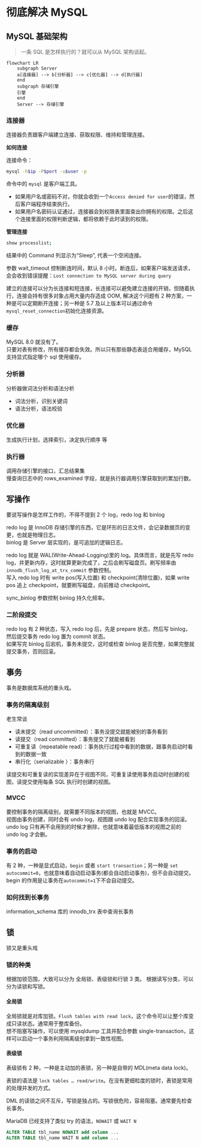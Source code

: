 # 彻底解决 MySQL

## MySQL 基础架构

> 一条 SQL 是怎样执行的？就可以从 MySQL 架构谈起。

```mermaid
flowchart LR
    subgraph Server
    a[连接器] --> b[分析器] --> c[优化器] --> d[执行器]
    end
    subgraph 存储引擎
    引擎
    end
    Server --> 存储引擎
```

### 连接器

连接器负责跟客户端建立连接、获取权限、维持和管理连接。

**如何连接**

连接命令：

```sh
mysql -h$ip -P$port -u$user -p
```

命令中的 `mysql` 是客户端工具。

- 如果用户名或密码不对，你就会收到一个`Access denied for user`的错误，然后客户端程序结束执行。
- 如果用户名密码认证通过，连接器会到权限表里面查出你拥有的权限。之后这个连接里面的权限判断逻辑，都将依赖于此时读到的权限。

**管理连接**

```sh
show processlist;
```

结果中的 Command 列显示为“Sleep”, 代表一个空闲连接。

参数 wait_timeout 控制断连时间，默认 8 小时。断连后，如果客户端发送请求，会会收到错误提醒：`Lost connection to MySQL server during query`

建立的连接可以分为长连接和短连接，长连接可以避免建立连接的开销，但随着执行，连接会持有很多对象占用大量内存造成 OOM, 解决这个问题有 2 种方案，一种是可以定期断开连接；另一种是 5.7 及以上版本可以通过命令`mysql_reset_connection`初始化连接资源。

### 缓存

MySQL 8.0 就没有了。  
只要对表有修改，所有缓存都会失效。所以只有那些静态表适合用缓存，MySQL 支持显式指定哪个 sql 使用缓存。

### 分析器

分析器做词法分析和语法分析

- 词法分析，识别关键词
- 语法分析，语法校验

### 优化器

生成执行计划，选择索引，决定执行顺序 等

### 执行器

调用存储引擎的接口，汇总结果集  
慢查询日志中的 rows_examined 字段，就是执行器调用引擎获取到的累加行数。

## 写操作

要说写操作是怎样工作的，不得不提到 2 个 log，redo log 和 binlog

redo log 是 InnoDB 存储引擎的东西，它是环形的日志文件，会记录数据页的变更，也就是物理日志。  
binlog 是 Server 层实现的，是可追加的逻辑日志。

redo log 就是 WAL(Write-Ahead-Logging)里的 log。具体而言，就是先写 redo log，并更新内存，这时就算更新完成了，之后会刷写磁盘页。刷写频率由 `innodb_flush_log_at_trx_commit` 参数控制。  
写入 redo log 时有 write pos(写入位置) 和 checkpoint(清除位置)，如果 write pos 追上 checkpoint，就要刷写磁盘，向前推动 checkpoint。

sync_binlog 参数控制 binlog 持久化频率。

### 二阶段提交

redo log 有 2 种状态，写入 redo log 后，先是 prepare 状态，然后写 binlog，然后提交事务 redo log 置为 commit 状态。  
如果写完 binlog 后宕机，事务未提交，这时或检查 binlog 是否完整，如果完整就提交事务，否则回滚。

## 事务

事务是数据库系统的重头戏。

### 事务的隔离级别

老生常谈

- 读未提交（read uncommitted）：事务没提交就能被别的事务看到
- 读提交（read committed）：事务提交了就能被看到
- 可重复读（repeatable read）：事务执行过程中看到的数据，跟事务启动时看到的数据一致
- 串行化（serializable ）：事务串行

读提交和可重复读的实现差异在于视图不同，可重复读使用事务启动时创建的视图，读提交使用每条 SQL 执行时创建的视图。

### MVCC

要控制事务的隔离级别，就需要不同版本的视图，也就是 MVCC。  
视图由事务创建，同时会有 undo log，视图跟 undo log 配合实现事务的回滚。undo log 只有再不会用到的时候才删除，也就意味着最低版本的视图之前的 undo log 才会删。

### 事务的启动

有 2 种，一种是显式启动，`begin` 或者 `start transaction`；另一种是 `set autocommit=0`，也就意味着自动启动事务(都会自动启动事务)，但不会自动提交。begin 的作用是让事务在`autocommit=1`下不会自动提交。

### 如何找到长事务

information_schema 库的 innodb_trx 表中查询长事务

## 锁

锁又是重头戏

### 锁的种类

根据加锁范围，大致可以分为 全局锁、表级锁和行锁 3 类。
根据读写分类，可以分为读锁和写锁。

#### 全局锁

全局锁就是对库加锁。`Flush tables with read lock`，这个命令可以让整个库变成只读状态。通常用于整库备份。  
想不阻塞写操作，可以使用 mysqldump 工具并配合参数 single-transaction，这样可以启动一个事务利用隔离级别拿到一致性视图。

#### 表级锁

表级锁有 2 种，一种是主动加的表锁，另一种是自带的 MDL(meta data lock)。

表锁的语法是 `lock tables … read/write`。在没有更细粒度的锁时，表锁是常用的处理并发的方式。

DML 的读锁之间不互斥，写锁是独占的。写锁很危险，容易阻塞。通常要先检查长事务。

MariaDB 已经支持了类似 try 的语法，`NOWAIT` 或 `WAIT N`

```sql
ALTER TABLE tbl_name NOWAIT add column ...
ALTER TABLE tbl_name WAIT N add column ...
```
